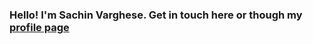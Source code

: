 ### Hello! I'm Sachin Varghese. Get in touch here or though my [profile page](https://sachinvarghese.github.io)
